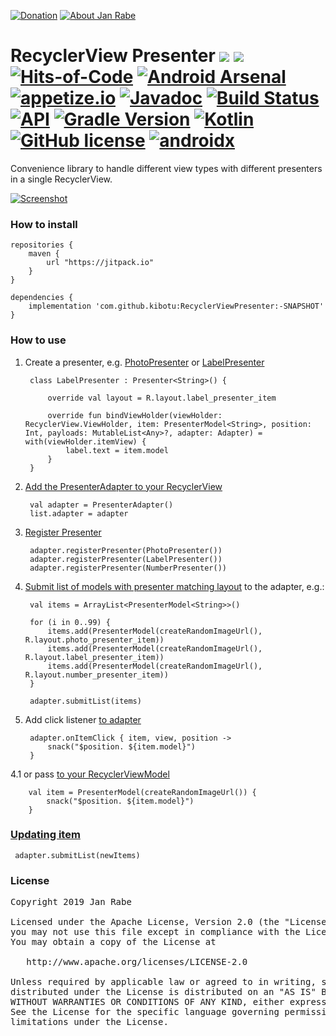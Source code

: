 [![Donation](https://img.shields.io/badge/buy%20me%20a%20coffee-brightgreen.svg)](https://www.paypal.me/janrabe/5) [![About Jan Rabe](https://img.shields.io/badge/about-me-green.svg)](https://about.me/janrabe)
# RecyclerView Presenter [![](https://jitpack.io/v/kibotu/RecyclerViewPresenter.svg)](https://jitpack.io/#kibotu/RecyclerViewPresenter) [![](https://jitpack.io/v/kibotu/RecyclerViewPresenter/month.svg)](https://jitpack.io/#kibotu/RecyclerViewPresenter) [![Hits-of-Code](https://hitsofcode.com/github/kibotu/RecyclerViewPresenter)](https://hitsofcode.com/view/github/kibotu/RecyclerViewPresenter) [![Android Arsenal](https://img.shields.io/badge/Android%20Arsenal-RecyclerViewPresenter-green.svg?style=true)](https://android-arsenal.com/details/1/3593) [![appetize.io](https://img.shields.io/badge/appetize.io-Live%20Demo-blue.svg)](https://appetize.io/app/twkuv0xydcy5h8whmkcmx81kur) [![Javadoc](https://img.shields.io/badge/javadoc-SNAPSHOT-green.svg)](https://jitpack.io/com/github/kibotu/RecyclerViewPresenter/master-SNAPSHOT/javadoc/index.html) [![Build Status](https://travis-ci.org/kibotu/RecyclerViewPresenter.svg)](https://travis-ci.org/kibotu/RecyclerViewPresenter)  [![API](https://img.shields.io/badge/API-15%2B-brightgreen.svg?style=flat)](https://android-arsenal.com/api?level=15) [![Gradle Version](https://img.shields.io/badge/gradle-5.4.1-green.svg)](https://docs.gradle.org/current/release-notes)  [![Kotlin](https://img.shields.io/badge/kotlin-1.3.40-green.svg)](https://kotlinlang.org/) [![GitHub license](https://img.shields.io/badge/license-Apache%202-blue.svg)](https://raw.githubusercontent.com/kibotu/RecyclerViewPresenter/master/LICENSE) [![androidx](https://img.shields.io/badge/androidx-brightgreen.svg)](https://developer.android.com/topic/libraries/support-library/refactor)

Convenience library to handle different view types with different presenters in a single RecyclerView. 

[![Screenshot](https://raw.githubusercontent.com/kibotu/RecyclerViewPresenter/master/screenshot.png)](https://raw.githubusercontent.com/kibotu/RecyclerViewPresenter/master/screenshot.png)
  
### How to install
	
	repositories {
	    maven {
	        url "https://jitpack.io"
	    }
	}
		
	dependencies {
        implementation 'com.github.kibotu:RecyclerViewPresenter:-SNAPSHOT'
    }
    
### How to use


1. Create a presenter, e.g. [PhotoPresenter](app/src/main/java/net/kibotu/android/recyclerviewpresenter/app/kotlin/PhotoPresenter.kt#L14-L24) or [LabelPresenter](app/src/main/java/net/kibotu/android/recyclerviewpresenter/app/kotlin/LabelPresenter.kt#L12-L19)

        class LabelPresenter : Presenter<String>() {

            override val layout = R.layout.label_presenter_item

            override fun bindViewHolder(viewHolder: RecyclerView.ViewHolder, item: PresenterModel<String>, position: Int, payloads: MutableList<Any>?, adapter: Adapter) = with(viewHolder.itemView) {
                label.text = item.model
            }
        }

2. [Add the PresenterAdapter to your RecyclerView](app/src/main/java/net/kibotu/android/recyclerviewpresenter/app/kotlin/PresenterActivity.kt#L23-L29)

        val adapter = PresenterAdapter()
        list.adapter = adapter

3. [Register Presenter](app/src/main/java/net/kibotu/android/recyclerviewpresenter/app/kotlin/PresenterActivity.kt#L24-L26)

        adapter.registerPresenter(PhotoPresenter())
        adapter.registerPresenter(LabelPresenter())
        adapter.registerPresenter(NumberPresenter())
        
4. [Submit list of models with presenter matching layout](app/src/main/java/net/kibotu/android/recyclerviewpresenter/app/kotlin/PresenterActivity.kt#L39-L51) to the adapter, e.g.:

        val items = ArrayList<PresenterModel<String>>()

        for (i in 0..99) {
            items.add(PresenterModel(createRandomImageUrl(), R.layout.photo_presenter_item))
            items.add(PresenterModel(createRandomImageUrl(), R.layout.label_presenter_item))
            items.add(PresenterModel(createRandomImageUrl(), R.layout.number_presenter_item))
        }

        adapter.submitList(items)

5. Add click listener [to adapter](app/src/main/java/net/kibotu/android/recyclerviewpresenter/app/kotlin/PresenterActivity.kt#L31-L33)

        adapter.onItemClick { item, view, position ->
            snack("$position. ${item.model}")
        }

4.1 or pass [to your RecyclerViewModel](app/src/main/java/net/kibotu/android/recyclerviewpresenter/app/kotlin/PresenterActivity.kt#L43-L45)

        val item = PresenterModel(createRandomImageUrl()) {
            snack("$position. ${item.model}")
        }

### [Updating item](app/src/main/java/net/kibotu/android/recyclerviewpresenter/app/kotlin/PresenterActivity.kt#L55)

     adapter.submitList(newItems)
       
### License
<pre>
Copyright 2019 Jan Rabe

Licensed under the Apache License, Version 2.0 (the "License");
you may not use this file except in compliance with the License.
You may obtain a copy of the License at

   http://www.apache.org/licenses/LICENSE-2.0

Unless required by applicable law or agreed to in writing, software
distributed under the License is distributed on an "AS IS" BASIS,
WITHOUT WARRANTIES OR CONDITIONS OF ANY KIND, either express or implied.
See the License for the specific language governing permissions and
limitations under the License.
</pre>
